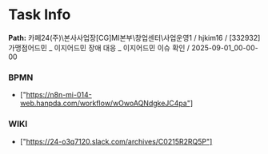 # Task Info

**Path:** 카페24(주)\본사사업장\[CG]MI본부\창업센터\사업운영1 / hjkim16 / [332932] 가맹점어드민 _ 이지어드민 장애 대응 _ 이지어드민 이슈 확인 / 2025-09-01_00-00-00

### BPMN
- ["https://n8n-mi-014-web.hanpda.com/workflow/wOwoAQNdgkeJC4pa"]

### WIKI
- ["https://24-o3q7120.slack.com/archives/C0215R2RQ5P"]

